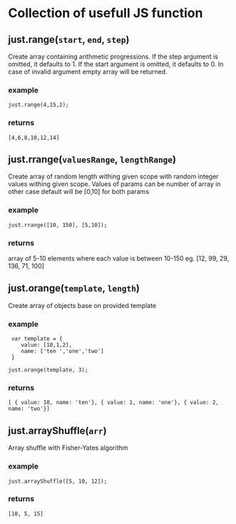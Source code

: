 Collection of usefull JS function
=================================

just.range(`start`, `end`, `step`)
------------------------------
 Create array containing arithmetic progressions.
 If the step argument is omitted, it defaults to 1. 
 If the start argument is omitted, it defaults to 0. 
 In case of invalid argument empty array will be returned.

### example 
 
 	just.range(4,15,2);
 
### returns 
 
 	[4,6,8,10,12,14]


just.rrange(`valuesRange`, `lengthRange`)
------------------------------

 Create array of random length withing given scope with random integer values withing given scope.
 Values of params can be number of array in other case default will be [0,10] for both params

### example

 	just.rrange([10, 150], [5,10]);

### returns 

 array of 5-10 elements where each value is between 10-150
 eg. [12, 99, 29, 136, 71, 100]


just.orange(`template`, `length`)
------------------------------

 Create array of objects base on provided template

### example

	 var template = {
	 	value: [10,1,2],
	 	name: ['ten ','one','two']
	 }

	just.orange(template, 3);

### returns

	[ { value: 10, name: 'ten'}, { value: 1, name: 'one'}, { value: 2, name: 'two'}]


just.arrayShuffle(`arr`)
----------------------

 Array shuffle with Fisher-Yates algorithm

### example

	just.arrayShuffle([5, 10, 12]);

### returns

	[10, 5, 15]